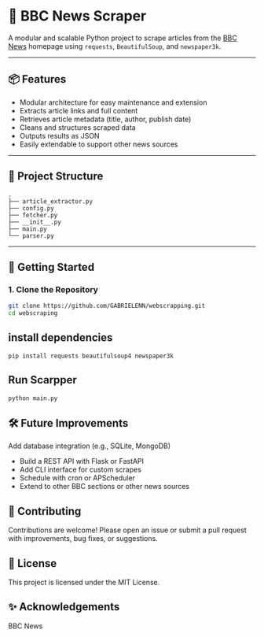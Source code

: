  # 📰 BBC News Scraper

A modular and scalable Python project to scrape articles from the [BBC News](https://www.bbc.com/news) homepage using `requests`, `BeautifulSoup`, and `newspaper3k`.

---

## 📦 Features

- Modular architecture for easy maintenance and extension
- Extracts article links and full content
- Retrieves article metadata (title, author, publish date)
- Cleans and structures scraped data
- Outputs results as JSON
- Easily extendable to support other news sources

---

## 📁 Project Structure

```
.
├── article_extractor.py
├── config.py
├── fetcher.py
├── __init__.py
├── main.py
└── parser.py
```

---

## 🚀 Getting Started

### 1. Clone the Repository

```bash
git clone https://github.com/GABRIELENN/webscrapping.git
cd webscraping
```
## install dependencies
```
pip install requests beautifulsoup4 newspaper3k
```
## Run Scarpper
```
python main.py
```
## 🛠️ Future Improvements
Add database integration (e.g., SQLite, MongoDB)

- Build a REST API with Flask or FastAPI
- Add CLI interface for custom scrapes
- Schedule with cron or APScheduler
- Extend to other BBC sections or other news sources

## 🤝 Contributing
Contributions are welcome! Please open an issue or submit a pull request with improvements, bug fixes, or suggestions.

## 📄 License
This project is licensed under the MIT License.

## ✨ Acknowledgements
BBC News
     
                  
                  
                      
                 
           
      
           
         
 
